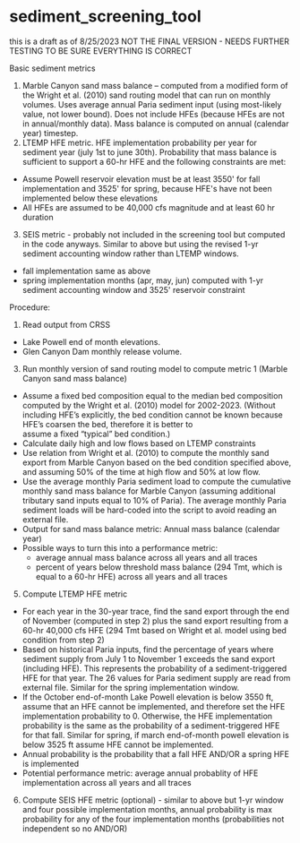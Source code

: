 # sediment_screening_tool
this is a draft as of 8/25/2023
 NOT THE FINAL VERSION - NEEDS FURTHER TESTING TO BE SURE EVERYTHING IS CORRECT

Basic sediment metrics
1.	Marble Canyon sand mass balance – computed from a modified form of the Wright et al. (2010) sand routing model that can run on monthly volumes. Uses average annual Paria sediment input (using most-likely value, not lower bound). Does not include HFEs (because HFEs are not in annual/monthly data). Mass balance is computed on annual (calendar year) timestep.
2. LTEMP HFE metric. HFE implementation probability per year for sediment year (july 1st to june 30th). Probability that mass balance is sufficient to support a 60-hr HFE and the following constraints are met:
  - Assume Powell reservoir elevation must be at least 3550' for fall implementation and 3525' for spring, because HFE's have not been implemented below these elevations
  - All HFEs are assumed to be 40,000 cfs magnitude and at least 60 hr duration
3. SEIS metric - probably not included in the screening tool but computed in the code anyways. Similar to above but using the revised 1-yr sediment accounting window rather than LTEMP windows.
  - fall implementation same as above
  - spring implementation months (apr, may, jun) computed with 1-yr sediment accounting window and 3525' reservoir constraint

Procedure:
1.	Read output from CRSS
-	Lake Powell end of month elevations.
- Glen Canyon Dam monthly release volume.
3.	Run monthly version of sand routing model to compute metric 1 (Marble Canyon sand mass balance)
   - Assume a fixed bed composition equal to the median bed composition computed by the Wright et al. (2010) model for 2002-2023. (Without including HFE’s explicitly, the bed condition cannot be known because HFE’s coarsen the bed, therefore it is better to      
     assume a fixed “typical” bed condition.)
   - Calculate daily high and low flows based on LTEMP constraints
   - Use relation from Wright et al. (2010) to compute the monthly sand export from Marble Canyon based on the bed condition specified above, and assuming 50% of the time at high flow and 50% at low flow.
   - Use the average monthly Paria sediment load to compute the cumulative monthly sand mass balance for Marble Canyon (assuming additional tributary sand inputs equal to 10% of Paria). The average monthly Paria sediment loads will be hard-coded into the script       to avoid reading an external file.
   - Output for sand mass balance metric: Annual mass balance (calendar year)
   - Possible ways to turn this into a performance metric:
      - average annual mass balance across all years and all traces
      - percent of years below threshold mass balance (294 Tmt, which is equal to a 60-hr HFE) across all years and all traces
  5.	Compute LTEMP HFE metric
   - For each year in the 30-year trace, find the sand export through the end of November (computed in step 2) plus the sand export resulting from a 60-hr 40,000 cfs HFE (294 Tmt based on Wright et al. model using bed condition from step 2)
   - Based on historical Paria inputs, find the percentage of years where sediment supply from July 1 to November 1 exceeds the sand export (including HFE). This represents the probability of a sediment-triggered HFE for that year. The 26 values for Paria             sediment supply are read from external file. Similar for the spring implementation window.
   - If the October end-of-month Lake Powell elevation is below 3550 ft, assume that an HFE cannot be implemented, and therefore set the HFE implementation probability to 0. Otherwise, the HFE implementation probability is the same as the probability of a               sediment-triggered HFE for that fall. Similar for spring, if march end-of-month powell elevation is below 3525 ft assume HFE cannot be implemented.
   - Annual probability is the probability that a fall HFE AND/OR a spring HFE is implemented
   - Potential performance metric: average annual probablity of HFE implementation across all years and all traces
  6.  Compute SEIS HFE metric (optional) - similar to above but 1-yr window and four possible implementation months, annual probability is max probability for any of the four implementation months (probabilities not independent so no AND/OR)
